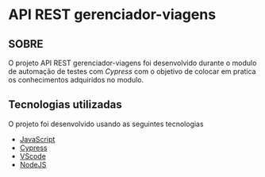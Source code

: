 # API REST gerenciador-viagens 
## SOBRE

O projeto API REST gerenciador-viagens foi desenvolvido durante o modulo de automação de testes com *Cypress* com o objetivo de colocar em pratica os conhecimentos adquiridos no modulo.

## Tecnologias utilizadas

O projeto foi desenvolvido usando as seguintes tecnologias

- [JavaScript](https://www.javascript.com/)
- [Cypress](https://www.cypress.io/)
- [VScode](https://code.visualstudio.com/)
- [NodeJS](https://nodejs.org/en/download/)



